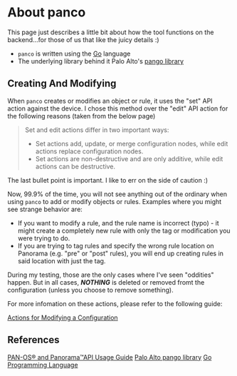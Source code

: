 # About panco

This page just describes a little bit about how the tool functions on the backend...for those of
us that like the juicy details :)

* `panco` is written using the [Go](https://golang.org) language
* The underlying library behind it Palo Alto's [pango library](https://github.com/PaloAltoNetworks/pango)

## Creating And Modifying

When `panco` creates or modifies an object or rule, it uses the "set" API action against
the device. I chose this method over the "edit" API action for the following reasons (taken from the below page)

> Set and edit actions differ in two important ways:
> * Set actions add, update, or merge configuration nodes, while edit actions replace configuration nodes.
> * Set actions are non-destructive and are only additive, while edit actions can be destructive.

The last bullet point is important. I like to err on the side of caution :)

Now, 99.9% of the time, you will not see anything out of the ordinary when using `panco` to add or modify
objects or rules. Examples where you might see strange behavior are:

* If you want to modify a rule, and the rule name is incorrect (typo) - it might create a completely
new rule with only the tag or modification you were trying to do.
* If you are trying to tag rules and specify the wrong rule location on Panorama (e.g. "pre" or "post" rules), you
will end up creating rules in said location with just the tag.

During my testing, those are the only cases where I've seen "oddities" happen. But in all cases, **_NOTHING_** is
deleted or removed fromt the configuration (unless you choose to remove something).

For more infomation on these actions, please refer to the following guide:

[Actions for Modifying a Configuration](https://docs.paloaltonetworks.com/pan-os/9-0/pan-os-panorama-api/pan-os-xml-api-request-types/pan-os-xml-api-request-types-and-actions/configuration-actions/actions-for-modifying-a-configuration.html)

## References

[PAN-OS® and Panorama™API Usage Guide](https://docs.paloaltonetworks.com/pan-os/9-0/pan-os-panorama-api.html)
[Palo Alto pango library](https://github.com/PaloAltoNetworks/pango)
[Go Programming Language](https://golang.org)